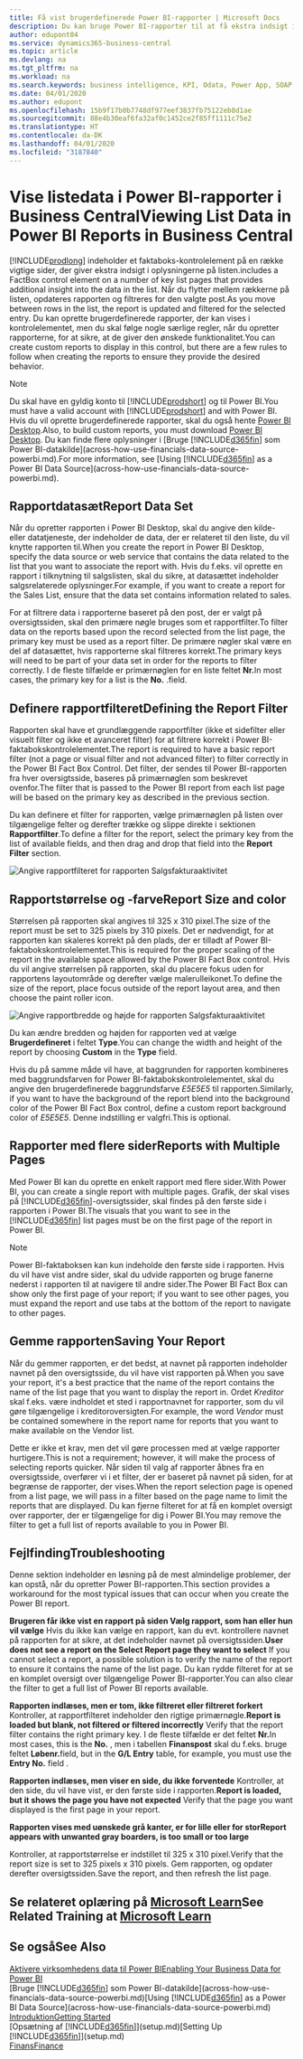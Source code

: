 ```yaml
---
title: Få vist brugerdefinerede Power BI-rapporter | Microsoft Docs
description: Du kan bruge Power BI-rapporter til at få ekstra indsigt i data på lister.
author: edupont04
ms.service: dynamics365-business-central
ms.topic: article
ms.devlang: na
ms.tgt_pltfrm: na
ms.workload: na
ms.search.keywords: business intelligence, KPI, Odata, Power App, SOAP, analysis
ms.date: 04/01/2020
ms.author: edupont
ms.openlocfilehash: 15b9f17b0b7748df977eef3837fb75122eb8d1ae
ms.sourcegitcommit: 88e4b30eaf6fa32af0c1452ce2f85ff1111c75e2
ms.translationtype: HT
ms.contentlocale: da-DK
ms.lasthandoff: 04/01/2020
ms.locfileid: "3187840"
---
```

# <a name="viewing-list-data-in-power-bi-reports-in-business-central"></a><span data-ttu-id="568cc-103">Vise listedata i Power BI-rapporter i Business Central</span><span class="sxs-lookup"><span data-stu-id="568cc-103">Viewing List Data in Power BI Reports in Business Central</span></span>

[!INCLUDE[prodlong](includes/prodlong.md)] <span data-ttu-id="568cc-104">indeholder et faktaboks-kontrolelement på en række vigtige sider, der giver ekstra indsigt i oplysningerne på listen.</span><span class="sxs-lookup"><span data-stu-id="568cc-104">includes a FactBox control element on a number of key list pages that provides additional insight into the data in the list.</span></span> <span data-ttu-id="568cc-105">Når du flytter mellem rækkerne på listen, opdateres rapporten og filtreres for den valgte post.</span><span class="sxs-lookup"><span data-stu-id="568cc-105">As you move between rows in the list, the report is updated and filtered for the selected entry.</span></span> <span data-ttu-id="568cc-106">Du kan oprette brugerdefinerede rapporter, der kan vises i kontrolelementet, men du skal følge nogle særlige regler, når du opretter rapporterne, for at sikre, at de giver den ønskede funktionalitet.</span><span class="sxs-lookup"><span data-stu-id="568cc-106">You can create custom reports to display in this control, but there are a few rules to follow when creating the reports to ensure they provide the desired behavior.</span></span>  

> [!NOTE]  
> <span data-ttu-id="568cc-107">Du skal have en gyldig konto til [!INCLUDE[prodshort](includes/prodshort.md)] og til Power BI.</span><span class="sxs-lookup"><span data-stu-id="568cc-107">You must have a valid account with [!INCLUDE[prodshort](includes/prodshort.md)] and with Power BI.</span></span> <span data-ttu-id="568cc-108">Hvis du vil oprette brugerdefinerede rapporter, skal du også hente [Power BI Desktop](https://powerbi.microsoft.com/desktop/).</span><span class="sxs-lookup"><span data-stu-id="568cc-108">Also, to build custom reports, you must download [Power BI Desktop](https://powerbi.microsoft.com/desktop/).</span></span> <span data-ttu-id="568cc-109">Du kan finde flere oplysninger i [Bruge [!INCLUDE[d365fin](includes/d365fin_md.md)] som Power BI-datakilde](across-how-use-financials-data-source-powerbi.md).</span><span class="sxs-lookup"><span data-stu-id="568cc-109">For more information, see [Using [!INCLUDE[d365fin](includes/d365fin_md.md)] as a Power BI Data Source](across-how-use-financials-data-source-powerbi.md).</span></span>  

## <a name="report-data-set"></a><span data-ttu-id="568cc-110">Rapportdatasæt</span><span class="sxs-lookup"><span data-stu-id="568cc-110">Report Data Set</span></span>
<span data-ttu-id="568cc-111">Når du opretter rapporten i Power BI Desktop, skal du angive den kilde- eller datatjeneste, der indeholder de data, der er relateret til den liste, du vil knytte rapporten til.</span><span class="sxs-lookup"><span data-stu-id="568cc-111">When you create the report in Power BI Desktop, specify the data source or web service that contains the data related to the list that you want to associate the report with.</span></span> <span data-ttu-id="568cc-112">Hvis du f.eks. vil oprette en rapport i tilknytning til salgslisten, skal du sikre, at datasættet indeholder salgsrelaterede oplysninger.</span><span class="sxs-lookup"><span data-stu-id="568cc-112">For example, if you want to create a report for the Sales List, ensure that the data set contains information related to sales.</span></span>  

<span data-ttu-id="568cc-113">For at filtrere data i rapporterne baseret på den post, der er valgt på oversigtssiden, skal den primære nøgle bruges som et rapportfilter.</span><span class="sxs-lookup"><span data-stu-id="568cc-113">To filter data on the reports based upon the record selected from the list page, the primary key must be used as a report filter.</span></span> <span data-ttu-id="568cc-114">De primære nøgler skal være en del af datasættet, hvis rapporterne skal filtreres korrekt.</span><span class="sxs-lookup"><span data-stu-id="568cc-114">The primary keys will need to be part of your data set in order for the reports to filter correctly.</span></span> <span data-ttu-id="568cc-115">I de fleste tilfælde er primærnøglen for en liste feltet **Nr.**</span><span class="sxs-lookup"><span data-stu-id="568cc-115">In most cases, the primary key for a list is the **No.**</span></span> <span data-ttu-id="568cc-116">.</span><span class="sxs-lookup"><span data-stu-id="568cc-116">field.</span></span>  

## <a name="defining-the-report-filter"></a><span data-ttu-id="568cc-117">Definere rapportfilteret</span><span class="sxs-lookup"><span data-stu-id="568cc-117">Defining the Report Filter</span></span>
<span data-ttu-id="568cc-118">Rapporten skal have et grundlæggende rapportfilter (ikke et sidefilter eller visuelt filter og ikke et avanceret filter) for at filtrere korrekt i Power BI-faktabokskontrolelementet.</span><span class="sxs-lookup"><span data-stu-id="568cc-118">The report is required to have a basic report filter (not a page or visual filter and not advanced filter) to filter correctly in the Power BI Fact Box Control.</span></span> <span data-ttu-id="568cc-119">Det filter, der sendes til Power BI-rapporten fra hver oversigtsside, baseres på primærnøglen som beskrevet ovenfor.</span><span class="sxs-lookup"><span data-stu-id="568cc-119">The filter that is passed to the Power BI report from each list page will be based on the primary key as described in the previous section.</span></span>  

<span data-ttu-id="568cc-120">Du kan definere et filter for rapporten, vælge primærnøglen på listen over tilgængelige felter og derefter trække og slippe direkte i sektionen **Rapportfilter**.</span><span class="sxs-lookup"><span data-stu-id="568cc-120">To define a filter for the report, select the primary key from the list of available fields, and then drag and drop that field into the **Report Filter** section.</span></span>  

![Angive rapportfilteret for rapporten Salgsfakturaaktivitet](./media/across-how-use-powerbi-reports-factbox/financials-powerbi-report-filter.png)

## <a name="report-size-and-color"></a><span data-ttu-id="568cc-122">Rapportstørrelse og -farve</span><span class="sxs-lookup"><span data-stu-id="568cc-122">Report Size and color</span></span>
<span data-ttu-id="568cc-123">Størrelsen på rapporten skal angives til 325 x 310 pixel.</span><span class="sxs-lookup"><span data-stu-id="568cc-123">The size of the report must be set to 325 pixels by 310 pixels.</span></span> <span data-ttu-id="568cc-124">Det er nødvendigt, for at rapporten kan skaleres korrekt på den plads, der er tilladt af Power BI-faktabokskontrolelementet.</span><span class="sxs-lookup"><span data-stu-id="568cc-124">This is required for the proper scaling of the report in the available space allowed by the Power BI Fact Box control.</span></span> <span data-ttu-id="568cc-125">Hvis du vil angive størrelsen på rapporten, skal du placere fokus uden for rapportens layoutområde og derefter vælge malerulleikonet.</span><span class="sxs-lookup"><span data-stu-id="568cc-125">To define the size of the report, place focus outside of the report layout area, and then choose the paint roller icon.</span></span>

![Angive rapportbredde og højde for rapporten Salgsfakturaaktivitet](./media/across-how-use-powerbi-reports-factbox/financials-powerbi-report-sizing.png)

<span data-ttu-id="568cc-127">Du kan ændre bredden og højden for rapporten ved at vælge **Brugerdefineret** i feltet **Type**.</span><span class="sxs-lookup"><span data-stu-id="568cc-127">You can change the width and height of the report by choosing **Custom** in the **Type** field.</span></span>

<span data-ttu-id="568cc-128">Hvis du på samme måde vil have, at baggrunden for rapporten kombineres med baggrundsfarven for Power BI-faktabokskontrolelementet, skal du angive den brugerdefinerede baggrundsfarve *E5E5E5* til rapporten.</span><span class="sxs-lookup"><span data-stu-id="568cc-128">Similarly, if you want to have the background of the report blend into the background color of the Power BI Fact Box control, define a custom report background color of *E5E5E5*.</span></span> <span data-ttu-id="568cc-129">Denne indstilling er valgfri.</span><span class="sxs-lookup"><span data-stu-id="568cc-129">This is optional.</span></span>  

## <a name="reports-with-multiple-pages"></a><span data-ttu-id="568cc-130">Rapporter med flere sider</span><span class="sxs-lookup"><span data-stu-id="568cc-130">Reports with Multiple Pages</span></span>
<span data-ttu-id="568cc-131">Med Power BI kan du oprette en enkelt rapport med flere sider.</span><span class="sxs-lookup"><span data-stu-id="568cc-131">With Power BI, you can create a single report with multiple pages.</span></span> <span data-ttu-id="568cc-132">Grafik, der skal vises på [!INCLUDE[d365fin](includes/d365fin_md.md)]-oversigtssider, skal findes på den første side i rapporten i Power BI.</span><span class="sxs-lookup"><span data-stu-id="568cc-132">The visuals that you want to see in the [!INCLUDE[d365fin](includes/d365fin_md.md)] list pages must be on the first page of the report in Power BI.</span></span>  

> [!NOTE]  
> <span data-ttu-id="568cc-133">Power BI-faktaboksen kan kun indeholde den første side i rapporten. Hvis du vil have vist andre sider, skal du udvide rapporten og bruge fanerne nederst i rapporten til at navigere til andre sider.</span><span class="sxs-lookup"><span data-stu-id="568cc-133">The Power BI Fact Box can show only the first page of your report; if you want to see other pages, you must expand the report and use tabs at the bottom of the report to navigate to other pages.</span></span>  

## <a name="saving-your-report"></a><span data-ttu-id="568cc-134">Gemme rapporten</span><span class="sxs-lookup"><span data-stu-id="568cc-134">Saving Your Report</span></span>

<span data-ttu-id="568cc-135">Når du gemmer rapporten, er det bedst, at navnet på rapporten indeholder navnet på den oversigtsside, du vil have vist rapporten på.</span><span class="sxs-lookup"><span data-stu-id="568cc-135">When you save your report, it's a best practice that the name of the report contains the name of the list page that you want to display the report in.</span></span> <span data-ttu-id="568cc-136">Ordet *Kreditor* skal f.eks. være indholdet et sted i rapportnavnet for rapporter, som du vil gøre tilgængelige i kreditoroversigten.</span><span class="sxs-lookup"><span data-stu-id="568cc-136">For example, the word *Vendor* must be contained somewhere in the report name for reports that you want to make available on the Vendor list.</span></span>  

<span data-ttu-id="568cc-137">Dette er ikke et krav, men det vil gøre processen med at vælge rapporter hurtigere.</span><span class="sxs-lookup"><span data-stu-id="568cc-137">This is not a requirement; however, it will make the process of selecting reports quicker.</span></span> <span data-ttu-id="568cc-138">Når siden til valg af rapporter åbnes fra en oversigtsside, overfører vi i et filter, der er baseret på navnet på siden, for at begrænse de rapporter, der vises.</span><span class="sxs-lookup"><span data-stu-id="568cc-138">When the report selection page is opened from a list page, we will pass in a filter based on the page name to limit the reports that are displayed.</span></span>  <span data-ttu-id="568cc-139">Du kan fjerne filteret for at få en komplet oversigt over rapporter, der er tilgængelige for dig i Power BI.</span><span class="sxs-lookup"><span data-stu-id="568cc-139">You may remove the filter to get a full list of reports available to you in Power BI.</span></span>  

## <a name="troubleshooting"></a><span data-ttu-id="568cc-140">Fejlfinding</span><span class="sxs-lookup"><span data-stu-id="568cc-140">Troubleshooting</span></span>
<span data-ttu-id="568cc-141">Denne sektion indeholder en løsning på de mest almindelige problemer, der kan opstå, når du opretter Power BI-rapporten.</span><span class="sxs-lookup"><span data-stu-id="568cc-141">This section provides a workaround for the most typical issues that can occur when you create the Power BI report.</span></span>  

<span data-ttu-id="568cc-142">**Brugeren får ikke vist en rapport på siden Vælg rapport, som han eller hun vil vælge** Hvis du ikke kan vælge en rapport, kan du evt. kontrollere navnet på rapporten for at sikre, at det indeholder navnet på oversigtssiden.</span><span class="sxs-lookup"><span data-stu-id="568cc-142">**User does not see a report on the Select Report page they want to select** If you cannot select a report, a possible solution is to verify the name of the report to ensure it contains the name of the list page.</span></span> <span data-ttu-id="568cc-143">Du kan rydde filteret for at se en komplet oversigt over tilgængelige Power BI-rapporter.</span><span class="sxs-lookup"><span data-stu-id="568cc-143">You can also clear the filter to get a full list of Power BI reports available.</span></span>  

<span data-ttu-id="568cc-144">**Rapporten indlæses, men er tom, ikke filtreret eller filtreret forkert** Kontroller, at rapportfilteret indeholder den rigtige primærnøgle.</span><span class="sxs-lookup"><span data-stu-id="568cc-144">**Report is loaded but blank, not filtered or filtered incorrectly** Verify that the report filter contains the right primary key.</span></span> <span data-ttu-id="568cc-145">I de fleste tilfælde er det feltet **Nr.**</span><span class="sxs-lookup"><span data-stu-id="568cc-145">In most cases, this is the **No.**</span></span> <span data-ttu-id="568cc-146">, men i tabellen **Finanspost** skal du f.eks. bruge feltet **Løbenr.**</span><span class="sxs-lookup"><span data-stu-id="568cc-146">field, but in the **G/L Entry** table, for example, you must use the **Entry No.** field  .</span></span>

<span data-ttu-id="568cc-147">**Rapporten indlæses, men viser en side, du ikke forventede** Kontroller, at den side, du vil have vist, er den første side i rapporten.</span><span class="sxs-lookup"><span data-stu-id="568cc-147">**Report is loaded, but it shows the page you have not expected** Verify that the page you want displayed is the first page in your report.</span></span>  

<span data-ttu-id="568cc-148">**Rapporten vises med uønskede grå kanter, er for lille eller for stor**</span><span class="sxs-lookup"><span data-stu-id="568cc-148">**Report appears with unwanted gray boarders, is too small or too large**</span></span>

<span data-ttu-id="568cc-149">Kontroller, at rapportstørrelse er indstillet til 325 x 310 pixel.</span><span class="sxs-lookup"><span data-stu-id="568cc-149">Verify that the report size is set to 325 pixels x 310 pixels.</span></span> <span data-ttu-id="568cc-150">Gem rapporten, og opdater derefter oversigtssiden.</span><span class="sxs-lookup"><span data-stu-id="568cc-150">Save the report, and then refresh the list page.</span></span>  

## <a name="see-related-training-at-microsoft-learn"></a><span data-ttu-id="568cc-151">Se relateret oplæring på [Microsoft Learn](/learn/modules/configure-powerbi-excel-dynamics-365-business-central/index)</span><span class="sxs-lookup"><span data-stu-id="568cc-151">See Related Training at [Microsoft Learn](/learn/modules/configure-powerbi-excel-dynamics-365-business-central/index)</span></span>

## <a name="see-also"></a><span data-ttu-id="568cc-152">Se også</span><span class="sxs-lookup"><span data-stu-id="568cc-152">See Also</span></span>

[<span data-ttu-id="568cc-153">Aktivere virksomhedens data til Power BI</span><span class="sxs-lookup"><span data-stu-id="568cc-153">Enabling Your Business Data for Power BI</span></span>](admin-powerbi.md)  
<span data-ttu-id="568cc-154">[Bruge [!INCLUDE[d365fin](includes/d365fin_md.md)] som Power BI-datakilde](across-how-use-financials-data-source-powerbi.md)</span><span class="sxs-lookup"><span data-stu-id="568cc-154">[Using [!INCLUDE[d365fin](includes/d365fin_md.md)] as a Power BI Data Source](across-how-use-financials-data-source-powerbi.md)</span></span>  
[<span data-ttu-id="568cc-155">Introduktion</span><span class="sxs-lookup"><span data-stu-id="568cc-155">Getting Started</span></span>](product-get-started.md)  
<span data-ttu-id="568cc-156">[Opsætning af [!INCLUDE[d365fin](includes/d365fin_md.md)]](setup.md)</span><span class="sxs-lookup"><span data-stu-id="568cc-156">[Setting Up [!INCLUDE[d365fin](includes/d365fin_md.md)]](setup.md)</span></span>  
[<span data-ttu-id="568cc-157">Finans</span><span class="sxs-lookup"><span data-stu-id="568cc-157">Finance</span></span>](finance.md)  
